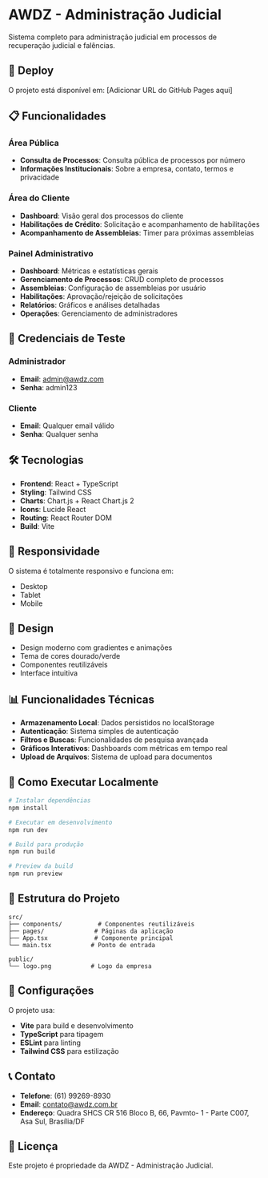 # AWDZ - Administração Judicial

Sistema completo para administração judicial em processos de recuperação judicial e falências.

## 🚀 Deploy

O projeto está disponível em: [Adicionar URL do GitHub Pages aqui]

## 📋 Funcionalidades

### Área Pública
- **Consulta de Processos**: Consulta pública de processos por número
- **Informações Institucionais**: Sobre a empresa, contato, termos e privacidade

### Área do Cliente
- **Dashboard**: Visão geral dos processos do cliente
- **Habilitações de Crédito**: Solicitação e acompanhamento de habilitações
- **Acompanhamento de Assembleias**: Timer para próximas assembleias

### Painel Administrativo
- **Dashboard**: Métricas e estatísticas gerais
- **Gerenciamento de Processos**: CRUD completo de processos
- **Assembleias**: Configuração de assembleias por usuário
- **Habilitações**: Aprovação/rejeição de solicitações
- **Relatórios**: Gráficos e análises detalhadas
- **Operações**: Gerenciamento de administradores

## 🔐 Credenciais de Teste

### Administrador
- **Email**: admin@awdz.com
- **Senha**: admin123

### Cliente
- **Email**: Qualquer email válido
- **Senha**: Qualquer senha

## 🛠️ Tecnologias

- **Frontend**: React + TypeScript
- **Styling**: Tailwind CSS
- **Charts**: Chart.js + React Chart.js 2
- **Icons**: Lucide React
- **Routing**: React Router DOM
- **Build**: Vite

## 📱 Responsividade

O sistema é totalmente responsivo e funciona em:
- Desktop
- Tablet
- Mobile

## 🎨 Design

- Design moderno com gradientes e animações
- Tema de cores dourado/verde
- Componentes reutilizáveis
- Interface intuitiva

## 📊 Funcionalidades Técnicas

- **Armazenamento Local**: Dados persistidos no localStorage
- **Autenticação**: Sistema simples de autenticação
- **Filtros e Buscas**: Funcionalidades de pesquisa avançada
- **Gráficos Interativos**: Dashboards com métricas em tempo real
- **Upload de Arquivos**: Sistema de upload para documentos

## 🚀 Como Executar Localmente

```bash
# Instalar dependências
npm install

# Executar em desenvolvimento
npm run dev

# Build para produção
npm run build

# Preview da build
npm run preview
```

## 📝 Estrutura do Projeto

```
src/
├── components/          # Componentes reutilizáveis
├── pages/              # Páginas da aplicação
├── App.tsx             # Componente principal
└── main.tsx           # Ponto de entrada

public/
└── logo.png           # Logo da empresa
```

## 🔧 Configurações

O projeto usa:
- **Vite** para build e desenvolvimento
- **TypeScript** para tipagem
- **ESLint** para linting
- **Tailwind CSS** para estilização

## 📞 Contato

- **Telefone**: (61) 99269-8930
- **Email**: contato@awdz.com.br
- **Endereço**: Quadra SHCS CR 516 Bloco B, 66, Pavmto- 1 - Parte C007, Asa Sul, Brasília/DF

## 📄 Licença

Este projeto é propriedade da AWDZ - Administração Judicial.